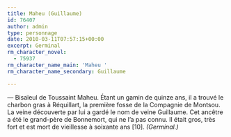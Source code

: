 ```yaml
---
title: Maheu (Guillaume)
id: 76407
author: admin
type: personnage
date: 2010-03-11T07:57:15+00:00
excerpt: Germinal
rm_character_novel:
  - 75937
rm_character_name_main: 'Maheu '
rm_character_name_secondary: Guillaume

---
```

— Bisaïeul de Toussaint Maheu. Étant un gamin de quinze ans, il a trouvé le charbon gras à Réquillart, la première fosse de la Compagnie de Montsou. La veine découverte par lui a gardé le nom de veine Guillaume. Cet ancêtre a été le grand-père de Bonnemort, qui ne l’a pas connu. Il était gros, très fort et est mort de vieillesse à soixante ans [10]. _(Germinal.)_